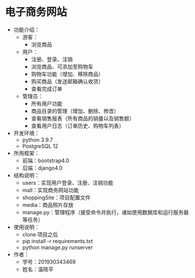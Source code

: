 # 电子商务网站

- 功能介绍：
  - 游客：
    - 浏览商品
  - 用户：
    -  注册、登录、注销
    - 浏览商品、可添加至购物车
    - 购物车功能（增加、移除商品）
    - 购买商品（发送邮箱确认收货）
    - 查看完成订单
  - 管理员：
    - 所有用户功能
    - 商品目录的管理（增加、删除、修改）
    - 查看销售报表（所有商品的销量以及销售额）
    - 查看用户日志（订单历史、购物车列表）
- 开发环境：
  - python 3.9.7
  - PostgreSQL 12
- 所用框架：
  - 前端：bootstrap4.0
  - 后端：django4.0
- 结构说明：
  - users：实现用户登录、注册、注销功能
  - mall：实现商务网站功能
  - shoppingSite：项目配置文件
  - media：商品照片存放
  - manage.py：管理程序（接受命令并执行，诸如使用数据库和运行服务器等任务）
- 使用说明：
  - clone 项目之后
  - pip install -r requirements.txt
  - python manage.py runserver
- 作者：
  - 学号：201930343469
  - 姓名：温晓平
